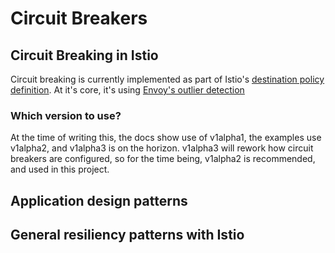 # Circuit Breakers

## Circuit Breaking in Istio

Circuit breaking is currently implemented as part of Istio's [destination policy definition](https://istio.io/docs/reference/config/istio.routing.v1alpha1.html#CircuitBreaker). At it's core, it's using [Envoy's outlier detection](https://www.envoyproxy.io/docs/envoy/latest/intro/arch_overview/outlier)

### Which version to use?
At the time of writing this, the docs show use of v1alpha1, the examples use v1alpha2, and v1alpha3 is on the horizon. v1alpha3 will rework how circuit breakers are configured, so for the time being, v1alpha2 is recommended, and used in this project.

## Application design patterns

## General resiliency patterns with Istio